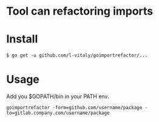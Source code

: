 Tool can refactoring imports
============================

# Install 

``` golang
$ go get -u github.com/l-vitaly/goimportrefactor/...
```

# Usage

Add you $GOPATH/bin in your PATH env.

```
goimportrefactor -form=github.com/username/package -to=gitlab.company.com/username/package
```
